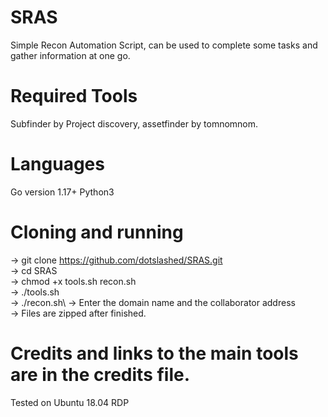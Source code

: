 # SRAS
Simple Recon Automation Script, can be used to complete some tasks and gather information at one go.
# Required Tools 
Subfinder by Project discovery, assetfinder by tomnomnom.
# Languages
Go version 1.17+  Python3


# Cloning and running
-> git clone https://github.com/dotslashed/SRAS.git \
-> cd SRAS\
-> chmod +x tools.sh recon.sh\
-> ./tools.sh\
-> ./recon.sh\ 
-> Enter the domain name and the collaborator address\
-> Files are zipped after finished.


# Credits and links to the main tools are in the credits file.


Tested on Ubuntu 18.04 RDP
